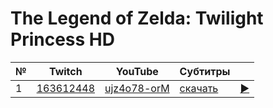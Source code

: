 # The Legend of Zelda: Twilight Princess HD

| № | Twitch | YouTube | Субтитры | |
| --- | --- | --- | --- | --- |
| 1 | [163612448](https://www.twitch.tv/videos/163612448) | [ujz4o78-orM](https://www.youtube.com/watch?v=ujz4o78-orM) | [скачать](../chats/v163612448.ass) | [▶](../src/player.html?v=ujz4o78-orM&s=163612448) |
